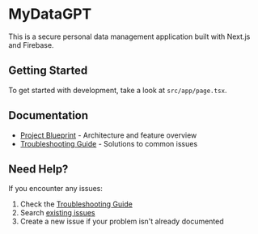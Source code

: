# MyDataGPT

This is a secure personal data management application built with Next.js and Firebase.

## Getting Started

To get started with development, take a look at `src/app/page.tsx`.

## Documentation

- [Project Blueprint](docs/blueprint.md) - Architecture and feature overview
- [Troubleshooting Guide](docs/TROUBLESHOOTING.md) - Solutions to common issues

## Need Help?

If you encounter any issues:
1. Check the [Troubleshooting Guide](docs/TROUBLESHOOTING.md)
2. Search [existing issues](https://github.com/JOHNNYWHITEMIKE/mydatagpt/issues)
3. Create a new issue if your problem isn't already documented

